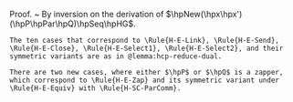 Proof.
  ~ By inversion on the derivation of $\hpNew(\hpx\hpx')(\hpP\hpPar\hpQ)\hpSeq\hpHG$.

    The ten cases that correspond to \Rule{H-E-Link}, \Rule{H-E-Send}, \Rule{H-E-Close}, \Rule{H-E-Select1}, \Rule{H-E-Select2}, and their symmetric variants are as in @lemma:hcp-reduce-dual.

    There are two new cases, where either $\hpP$ or $\hpQ$ is a zapper, which correspond to \Rule{H-E-Zap} and its symmetric variant under \Rule{H-E-Equiv} with \Rule{H-SC-ParComm}.
